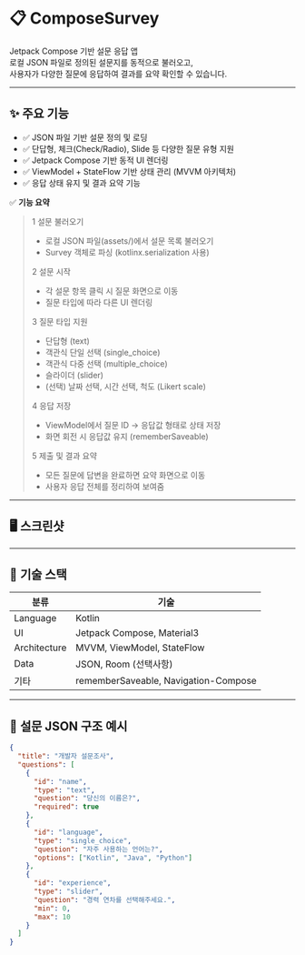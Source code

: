 # 📋 ComposeSurvey

Jetpack Compose 기반 설문 응답 앱  
로컬 JSON 파일로 정의된 설문지를 동적으로 불러오고,  
사용자가 다양한 질문에 응답하여 결과를 요약 확인할 수 있습니다.  

---

## ✨ 주요 기능

- ✅ JSON 파일 기반 설문 정의 및 로딩
- ✅ 단답형, 체크(Check/Radio), Slide 등 다양한 질문 유형 지원
- ✅ Jetpack Compose 기반 동적 UI 렌더링
- ✅ ViewModel + StateFlow 기반 상태 관리 (MVVM 아키텍처)
- ✅ 응답 상태 유지 및 결과 요약 기능


        
✅ **기능 요약**

>1 설문 불러오기
>* 로컬 JSON 파일(assets/)에서 설문 목록 불러오기
>* Survey 객체로 파싱 (kotlinx.serialization 사용)
>
>2 설문 시작
>* 각 설문 항목 클릭 시 질문 화면으로 이동
>* 질문 타입에 따라 다른 UI 렌더링
>
>3 질문 타입 지원
>* 단답형 (text)
>* 객관식 단일 선택 (single_choice)
>* 객관식 다중 선택 (multiple_choice)
>* 슬라이더 (slider)
>* (선택) 날짜 선택, 시간 선택, 척도 (Likert scale)
>
>4 응답 저장
>* ViewModel에서 질문 ID → 응답값 형태로 상태 저장
>* 화면 회전 시 응답값 유지 (rememberSaveable)
>
>5 제출 및 결과 요약
>* 모든 질문에 답변을 완료하면 요약 화면으로 이동
>* 사용자 응답 전체를 정리하여 보여줌
        


---

## 🖥️ 스크린샷

---

## 🧠 기술 스택

| 분류       | 기술                     |
|------------|--------------------------|
| Language   | Kotlin                   |
| UI         | Jetpack Compose, Material3 |
| Architecture | MVVM, ViewModel, StateFlow |
| Data       | JSON, Room (선택사항) |
| 기타       | rememberSaveable, Navigation-Compose |

---

## 🧩 설문 JSON 구조 예시

```json
{
  "title": "개발자 설문조사",
  "questions": [
    {
      "id": "name",
      "type": "text",
      "question": "당신의 이름은?",
      "required": true
    },
    {
      "id": "language",
      "type": "single_choice",
      "question": "자주 사용하는 언어는?",
      "options": ["Kotlin", "Java", "Python"]
    },
    {
      "id": "experience",
      "type": "slider",
      "question": "경력 연차를 선택해주세요.",
      "min": 0,
      "max": 10
    }
  ]
}
